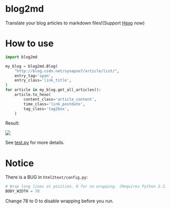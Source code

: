 # blog2md
Translate your blog articles to markdown files!(Support [Hexo](http://hexo.io/) now)

# How to use
```python
import blog2md

my_blog = blog2md.Blog(
    "http://blog.csdn.net/synapse7/article/list/",
    entry_tag='span',
    entry_class='link_title',
)
for article in my_blog.get_all_articles():
    article.to_hexo(
        content_class='article_content',
        time_class='link_postdate',
        tag_class='tag2box',
    )
```

Result:

![](http://endless.qiniudn.com/blogblod2md4.png)

See [test.py](https://github.com/EndlessCheng/blog2md/blob/master/test.py) for more details.

# Notice
There is a BUG in `html2text/config.py`:

```python
# Wrap long lines at position. 0 for no wrapping. (Requires Python 2.3.)
BODY_WIDTH = 78
```

Change 78 to 0 to disable wrapping before you run.
